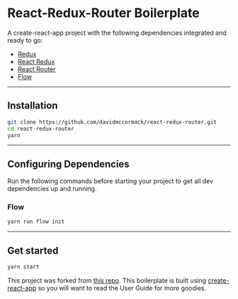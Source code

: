 # React-Redux-Router Boilerplate

A create-react-app project with the following dependencies integrated and ready to go:
* [Redux](https://redux.js.org/)
* [React Redux](https://github.com/reduxjs/react-redux)
* [React Router](https://github.com/ReactTraining/react-router)
* [Flow](https://flow.org/)

---
## Installation

```bash
git clone https://github.com/davidmccormack/react-redux-router.git
cd react-redux-router
yarn
```
---
## Configuring Dependencies
Run the following commands before starting your project to get all dev dependencies up and running.

### Flow
```bash
yarn run flow init
```

---
## Get started

```bash
yarn start
```

This project was forked from [this repo](https://github.com/davidmccormack/react-redux-router.git).
This boilerplate is built using [create-react-app](https://github.com/facebook/create-react-app) so you will want to read the User Guide for more goodies.
